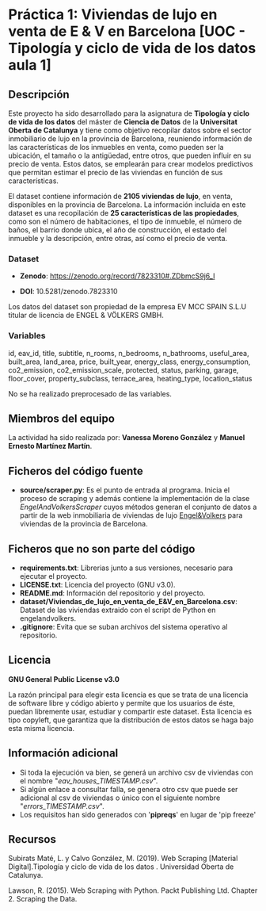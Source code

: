 # Práctica 1: Viviendas de lujo en venta de E & V en Barcelona [UOC - Tipología y ciclo de vida de los datos aula 1]

## Descripción

Este proyecto ha sido desarrollado para la asignatura de **Tipología y ciclo de vida de los datos** del máster de **Ciencia de Datos** de la **Universitat Oberta de Catalunya** y tiene como objetivo recopilar datos sobre el sector inmobiliario de lujo en la provincia de Barcelona, reuniendo información de las características de los inmuebles en venta, como pueden ser la ubicación, el tamaño o la antigüedad, entre otros, que pueden influir en su precio de venta. Estos datos, se emplearán para crear modelos predictivos que permitan estimar el precio de las viviendas en función de sus características.

El dataset contiene información de **2105 viviendas de lujo**, en venta, disponibles en la provincia de Barcelona. La información incluida en este dataset es una recopilación de **25 características de las propiedades**, como son el número de habitaciones, el tipo de inmueble, el número de baños, el barrio donde ubica, el año de construcción, el estado del inmueble y la descripción, entre otras, así como el precio de venta.

### Dataset

* **Zenodo**: https://zenodo.org/record/7823310#.ZDbmcS9j6_I

* **DOI**: 10.5281/zenodo.7823310

Los datos del dataset son propiedad de la empresa EV MCC SPAIN S.L.U titular de licencia de ENGEL & VÖLKERS GMBH. 

### Variables

id, eav_id, title, subtitle, n_rooms, n_bedrooms, n_bathrooms, useful_area, built_area, land_area, price, built_year, energy_class, energy_consumption, co2_emission, co2_emission_scale, protected, status, parking, garage, floor_cover, property_subclass, terrace_area, heating_type, location_status

No se ha realizado preprocesado de las variables.

## Miembros del equipo

La actividad ha sido realizada por: **Vanessa Moreno González** y **Manuel Ernesto Martínez Martín**.

## Ficheros del código fuente

* **source/scraper.py**: Es el punto de entrada al programa. Inicia el proceso de scraping y además contiene la implementación de la clase _EngelAndVolkersScraper_ cuyos métodos generan el conjunto de datos a partir de la web inmobiliaria de viviendas de lujo [Engel&Volkers](https://www.engelvoelkers.com/es/) para viviendas de la provincia de Barcelona.

## Ficheros que no son parte del código

* **requirements.txt**: Librerias junto a sus versiones, necesario para ejecutar el proyecto.
* **LICENSE.txt**: Licencia del proyecto (GNU v3.0).
* **README.md**: Información del repositorio y del proyecto.
* **dataset/Viviendas_de_lujo_en_venta_de_E&V_en_Barcelona.csv**: Dataset de las viviendas extraido con el script de Python en engelandvolkers.
* **.gitignore**: Evita que se suban archivos del sistema operativo al repositorio.

## Licencia

**GNU General Public License v3.0**

La razón principal para elegir esta licencia es que se trata de una licencia de software libre y código abierto y permite que los usuarios de éste, puedan libremente usar, estudiar y compartir este dataset. Esta licencia es tipo copyleft, que garantiza que la distribución de estos datos se haga bajo esta misma licencia.

## Información adicional

* Si toda la ejecución va bien, se generá un archivo csv de viviendas con el nombre "_eav_houses_TIMESTAMP.csv_".
* Si algún enlace a consultar falla, se genera otro csv que puede ser adicional al csv de viviendas o único con el siguiente nombre "_errors_TIMESTAMP.csv_".
* Los requisitos han sido generados con '**pipreqs**' en lugar de 'pip freeze'

## Recursos

Subirats Maté, L. y Calvo González, M. (2019). Web Scraping [Material Digital].Tipología y ciclo de vida de los datos . Universidad Oberta de Catalunya.

Lawson, R. (2015). Web Scraping with Python. Packt Publishing Ltd. Chapter 2. Scraping the Data.
